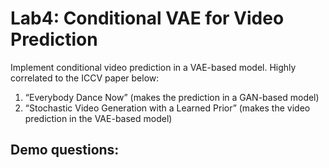 # Lab4: Conditional VAE for Video Prediction
Implement conditional video prediction in a VAE-based model.
Highly correlated to the ICCV paper below:
1. “Everybody Dance Now” (makes the prediction in a GAN-based model)
2. “Stochastic Video Generation with a Learned Prior” (makes the video prediction in the VAE-based model)

## Demo questions: